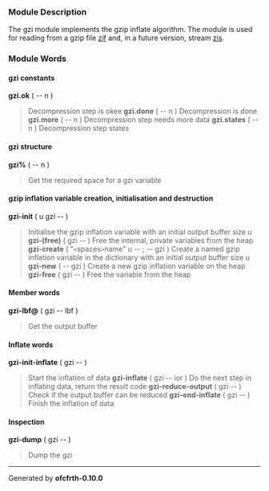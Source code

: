 ### Module Description ###
The gzi module implements the gzip inflate algorithm. The module is used
for reading from a gzip file [zif](zif.md) and, in a future version, stream [zis](zis.md).

### Module Words ###
#### gzi constants ####
**gzi.ok** ( -- n )
> Decompression step is okee
**gzi.done** ( -- n )
> Decompression is done
**gzi.more** ( -- n )
> Decompression step needs more data
**gzi.states** ( -- n )
> Decompression step states
#### gzi structure ####
**gzi%** ( -- n )
> Get the required space for a gzi variable
#### gzip inflation variable creation, initialisation and destruction ####
**gzi-init** ( u gzi -- )
> Initialise the gzip inflation variable with an initial output buffer size u
**gzi-(free)** ( gzi -- )
> Free the internal, private variables from the heap
**gzi-create** ( "`<`spaces`>`name" u -- ; -- gzi )
> Create a named gzip inflation variable in the dictionary with an initial output buffer size u
**gzi-new** ( -- gzi )
> Create a new gzip inflation variable on the heap
**gzi-free** ( gzi -- )
> Free the variable from the heap
#### Member words ####
**gzi-lbf@** ( gzi -- lbf )
> Get the output buffer
#### Inflate words ####
**gzi-init-inflate** ( gzi -- )
> Start the inflation of data
**gzi-inflate** ( gzi -- ior )
> Do the next step in inflating data, return the result code
**gzi-reduce-output** ( gzi -- )
> Check if the output buffer can be reduced
**gzi-end-inflate** ( gzi -- )
> Finish the inflation of data
#### Inspection ####
**gzi-dump** ( gzi -- )
> Dump the gzi


---

Generated by **ofcfrth-0.10.0**